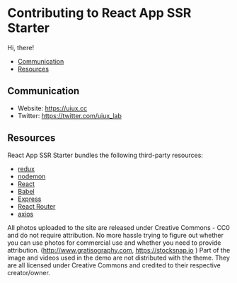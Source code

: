 # Contributing to React App SSR Starter

Hi, there!

* [Communication](#communication)
* [Resources](#res)

<a name="communication"></a>
## Communication

* Website: https://uiux.cc
* Twitter: https://twitter.com/uiux_lab


<a name="res"></a>
## Resources

React App SSR Starter bundles the following third-party resources:

- [redux](https://redux.js.org/)
- [nodemon](https://nodemon.io/)
- [React](https://reactjs.org/)
- [Babel](https://babeljs.io/)
- [Express](http://expressjs.com/)
- [React Router](https://reacttraining.com/react-router/web/guides/quick-start/)
- [axios](https://github.com/axios/axios)



All photos uploaded to the site are released under Creative Commons - CC0 and do not require attribution. No more hassle trying to figure out whether you can use photos for commercial use and whether you need to provide attribution. (http://www.gratisography.com, https://stocksnap.io ) Part of the image and videos used in the demo are not distributed with the theme. They are all licensed under Creative Commons and credited to their respective creator/owner.



